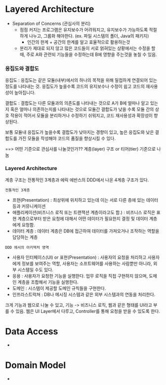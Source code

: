 # Layered Architecture

- Separation of Concerns (관심사의 분리)
  - 점점 커지는 프로그램은 유지보수가 어려워지고, 유지보수가 가능하도록 적절하게 나누고, 그룹화 해야한다. (ex. 파일 시스템의 폴더, Java의 패키지)
    - 인간의 한계 + 공간의 한계를 알고 효율적으로 활용하는것
  - 분리가 제대로 되지 않고 많은 코드들이 서로 얽혀있는 상황에서는 수정을 할 때, 주로 A와 관련되 기능들을 수정하는데 B에 영향을 주는것을 놓칠 수 있음.
  
### 응집도와 결합도
응집도 : 응집도는 같은 모듈(내부)에서의 하나의 목적을 위해 밀접하게 연결되어 있는 정도를 나타내는 것. 응집도가 높을수록 코드의 유지보수나 수정이 쉽고 코드의 재사용성이 높아집니다.  

결합도 : 결합도는 다른 모듈과의 의존도를 나타내는 것으로 A가 B에 얼마나 알고 있는지 혹은 얼마나 의존하는지를 나타내는 것으로 모듈간 결합도가 낮을 수록 모듈 간의 상호 작용이 적어서 모듈을 분리하거나 수정하기 쉬워지고, 코드 재사용성과 확장성이 향상된다.

보통 모듈내 응집도가 높을수록 결합도가 낮아지는 경향이 있고, 높은 응집도와 낮은 결합도를 가진 모듈을 작성해야 코드의 품질을 향상시킬 수 있다. 

==> 어떤 기준으로 관심사를 나눌것인가?? 계층(layer) 구조 or 티어(tier) 기준으로 나눔

### Layered Architecture
계층 구조는 전통적인 3계층과 에릭 에반스의 DDD에서 나온 4계층 구조가 있다.

`전통적인 3계층`

- 프현(Presentation) : 최상위에 위치하고 있는데 이는 서로 다른 층에 있는 데이터 등과 커뮤니케이션
- 애플리케이션(비즈니스 로직 또는 트랜잭션 계층이라고도 함.) : 비즈니스 로직은 표현 계층으로부터 받은 요청에 대해서 어떤 데이터가 필요한지 결정 및 데이터 계층에게 요청함.
- 데이터 계층 : 데이터 계층은 DB에 접근하여 데이터를 가져오거나 조작하는 역할을 담당하는 계층


`DDD 에서의 아키텍처 영역`

- 사용자 인터페이스(UI) or 표현(Presentation) : 사용자의 요청을 처리하고 사용자에게 정보를 보여주는 역할, 사용자는 소프트웨어를 사용하는 사람뿐만 아니라, 외부 시스템일 수도 있다.
- 응용 : 사용자가 요청한 기능을 실행한다. 업무 로직을 직접 구현하지 않으며, 도메인 계층을 조합해서 기능을 실행한다.
- 도메인 : 시스템이 제공할 도메인 규칙들을 구현한다.
- 인프라스트럭쳐 : DB나 메시징 시스템과 같은 외부 시스템과의 연동을 처리한다.

크게 기능과 웹으로 나눌 수 있고, 기능 -> 비즈니스 로직, 웹과 같은 형태를 UI라고 부를 수 있음.
웹은 UI Layer에서 다루고, Controller를 통해 요청을 받을 수 있도록 한다.

# Data Access
- 

# Domain Model
- 
